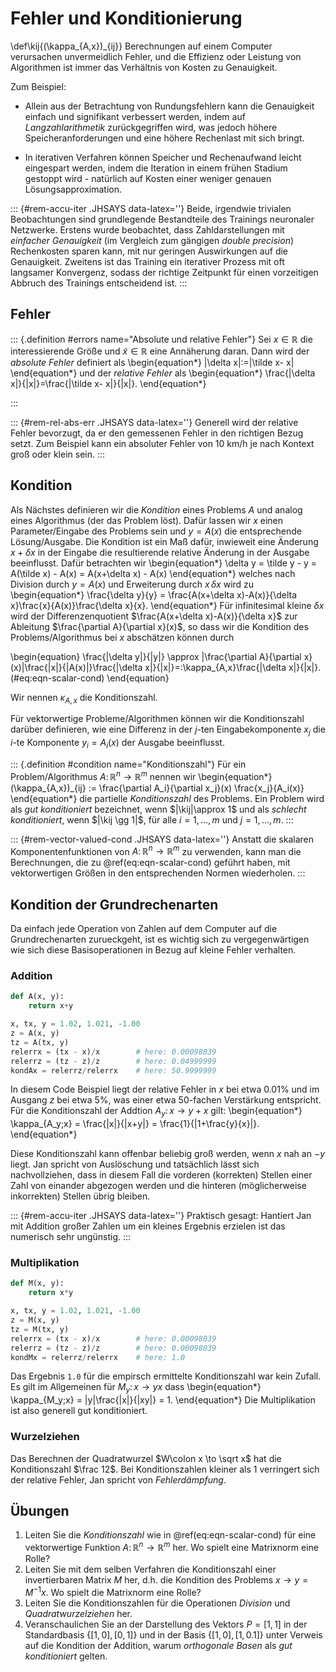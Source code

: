 # Fehler und Konditionierung

\def\kij{(\kappa_{A,x})_{ij}}
Berechnungen auf einem Computer verursachen unvermeidlich Fehler, und die Effizienz oder Leistung von Algorithmen ist immer das Verhältnis von Kosten zu Genauigkeit. 

Zum Beispiel:

 * Allein aus der Betrachtung von Rundungsfehlern kann die Genauigkeit einfach und signifikant verbessert werden, indem auf *Langzahlarithmetik* zurückgegriffen wird, was jedoch höhere Speicheranforderungen und eine höhere Rechenlast mit sich bringt.

 * In iterativen Verfahren können Speicher und Rechenaufwand leicht eingespart werden, indem die Iteration in einem frühen Stadium gestoppt wird - nat&uuml;rlich auf Kosten einer weniger genauen Lösungsapproximation.

::: {#rem-accu-iter .JHSAYS data-latex=''}
Beide, irgendwie trivialen Beobachtungen sind grundlegende Bestandteile des Trainings neuronaler Netzwerke. Erstens wurde beobachtet, dass Zahldarstellungen mit *einfacher Genauigkeit* (im Vergleich zum g&auml;ngigen *double precision*) Rechenkosten sparen kann, mit nur geringen Auswirkungen auf die Genauigkeit. Zweitens ist das Training ein iterativer Prozess mit oft langsamer Konvergenz, sodass der richtige Zeitpunkt für einen vorzeitigen Abbruch des Trainings entscheidend ist.
:::

## Fehler

::: {.definition #errors name="Absolute und relative Fehler"}
Sei $x\in\mathbb R^{}$ die interessierende Größe und $\tilde x \in \mathbb R^{}$ eine Annäherung daran. Dann wird der *absolute Fehler* definiert als 
\begin{equation*}
|\delta x|:=|\tilde x- x|
\end{equation*}
und der *relative Fehler* als 
\begin{equation*}
\frac{|\delta x|}{|x|}=\frac{|\tilde x- x|}{|x|}.
\end{equation*}

:::

::: {#rem-rel-abs-err .JHSAYS data-latex=''}
Generell wird der relative Fehler bevorzugt, da er den gemessenen Fehler in den richtigen Bezug setzt. Zum Beispiel kann ein absoluter Fehler von $10$ km/h je nach Kontext groß oder klein sein.
:::

## Kondition

Als Nächstes definieren wir die *Kondition* eines Problems $A$ und analog eines Algorithmus (der das Problem löst). Dafür lassen wir $x$ einen Parameter/Eingabe des Problems sein und $y=A(x)$ die entsprechende Lösung/Ausgabe. Die Kondition ist ein Maß dafür, inwieweit eine Änderung $x+\delta x$ in der Eingabe die resultierende relative Änderung in der Ausgabe beeinflusst. Dafür betrachten wir
\begin{equation*}
\delta y = \tilde y - y = A(\tilde x) - A(x) = A(x+\delta x) - A(x)
\end{equation*}
welches nach Division durch $y=A(x)$ und Erweiterung durch $x\,\delta x$ wird zu
\begin{equation*}
\frac{\delta y}{y} = \frac{A(x+\delta x)-A(x)}{\delta x}\frac{x}{A(x)}\frac{\delta x}{x}.
\end{equation*}
Für infinitesimal kleine $\delta x$ wird der Differenzenquotient $\frac{A(x+\delta x)-A(x)}{\delta x}$ zur Ableitung $\frac{\partial A}{\partial x}(x)$, so dass wir die Kondition des Problems/Algorithmus bei $x$ abschätzen können durch

\begin{equation}
\frac{|\delta y|}{|y|} \approx |\frac{\partial A}{\partial x}(x)|\frac{|x|}{|A(x)|}\frac{|\delta x|}{|x|}=:\kappa_{A,x}\frac{|\delta x|}{|x|}.
(\#eq:eqn-scalar-cond)
\end{equation}

Wir nennen $\kappa_{A,x}$ die Konditionszahl.

Für vektorwertige Probleme/Algorithmen können wir die Konditionszahl darüber definieren, wie eine Differenz in der $j$-ten Eingabekomponente $x_j$ die $i$-te Komponente $y_i=A_i(x)$ der Ausgabe beeinflusst.

::: {.definition #condition name="Konditionszahl"}
Für ein Problem/Algorithmus $A\colon \mathbb R^{n}\to \mathbb R^{m}$ nennen wir
\begin{equation*}
(\kappa_{A,x})_{ij} := \frac{\partial A_i}{\partial x_j}(x) \frac{x_j}{A_i(x)}
\end{equation*}
die partielle *Konditionszahl* des Problems. Ein Problem wird als *gut konditioniert* bezeichnet, wenn $|\kij|\approx 1$ und als *schlecht konditioniert*, wenn $|\kij \gg 1|$, für alle $i=1,\dotsc,m$ und $j=1,\dotsc,m$.
:::

::: {#rem-vector-valued-cond .JHSAYS data-latex=''}
Anstatt die skalaren Komponentenfunktionen von $A\colon \mathbb R^{n} \to \mathbb R^{m}$ zu verwenden, kann man die Berechnungen, die zu \@ref(eq:eqn-scalar-cond) geführt haben, mit vektorwertigen Größen in den entsprechenden Normen wiederholen.
:::

## Kondition der Grundrechenarten

Da einfach jede Operation von Zahlen auf dem Computer auf die Grundrechenarten zurueckgeht, ist es wichtig sich zu vergegenw&auml;rtigen wie sich diese Basisoperationen in Bezug auf kleine Fehler verhalten.

### Addition 

```py
def A(x, y):
    return x+y

x, tx, y = 1.02, 1.021, -1.00
z = A(x, y)
tz = A(tx, y)
relerrx = (tx - x)/x        # here: 0.00098039
relerrz = (tz - z)/z        # here: 0.04999999
kondAx = relerrz/relerrx    # here: 50.9999999
```


In diesem Code Beispiel liegt der relative Fehler in $x$ bei etwa $0.01$\% und im Ausgang $z$ bei etwa $5$\%, was einer etwa $50$-fachen Verst&auml;rkung entspricht. 
F&uuml;r die Konditionszahl der Addtion $A_y\colon x \to y+x$ gilt:
\begin{equation*}
\kappa_{A_y;x} = \frac{|x|}{|x+y|} = \frac{1}{|1+\frac{y}{x}|}.
\end{equation*}

Diese Konditionszahl kann offenbar beliebig gro&szlig; werden, wenn $x$ nah an $-y$ liegt. Jan spricht von Ausl&ouml;schung und tats&auml;chlich l&auml;sst sich nachvollziehen, dass in diesem Fall die vorderen (korrekten) Stellen einer Zahl von einander abgezogen werden und die hinteren (m&ouml;glicherweise inkorrekten) Stellen &uuml;brig bleiben.


::: {#rem-accu-iter .JHSAYS data-latex=''}
Praktisch gesagt: Hantiert Jan mit Addition gro&szlig;er Zahlen um ein kleines Ergebnis erzielen ist das numerisch sehr ung&uuml;nstig. 
:::

### Multiplikation 

```py
def M(x, y):
    return x*y

x, tx, y = 1.02, 1.021, -1.00
z = M(x, y)
tz = M(tx, y)
relerrx = (tx - x)/x        # here: 0.00098039
relerrz = (tz - z)/z        # here: 0.00098039
kondMx = relerrz/relerrx    # here: 1.0
```

Das Ergebnis `1.0` f&uuml;r die empirsch ermittelte Konditionszahl war kein Zufall. Es gilt im Allgemeinen f&uuml;r $M_y \colon x \to yx$ dass 
\begin{equation*}
\kappa_{M_y;x} = |y|\frac{|x|}{|xy|} = 1.
\end{equation*}
Die Multiplikation ist also generell gut konditioniert.

### Wurzelziehen

Das Berechnen der Quadratwurzel $W\colon x \to \sqrt x$ hat die Konditionszahl $\frac 12$. Bei Konditionszahlen kleiner als $1$ verringert sich der relative Fehler, Jan spricht von *Fehlerd&auml;mpfung*.

## Übungen

1. Leiten Sie die *Konditionszahl* wie in \@ref(eq:eqn-scalar-cond) für eine vektorwertige Funktion $A\colon \mathbb R^{n} \to \mathbb R^{m}$ her. Wo spielt eine Matrixnorm eine Rolle?
1. Leiten Sie mit dem selben Verfahren die Konditionszahl einer invertierbaren Matrix $M$ her, d.h. die Kondition des Problems $x\to y = M^{-1}x$. Wo spielt die Matrixnorm eine Rolle?
1. Leiten Sie die Konditionszahlen f&uuml;r die Operationen *Division* und *Quadratwurzelziehen* her.
1. Veranschaulichen Sie an der Darstellung des Vektors $P=[1, 1]$ in der Standardbasis $\{[1, 0], \,[0, 1]\}$ und in der Basis $\{[1, 0], \,[1, 0.1]\}$ unter Verweis auf die Kondition der Addition, warum *orthogonale Basen* als *gut konditioniert* gelten.
